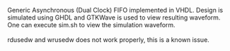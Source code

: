Generic Asynchronous (Dual Clock) FIFO implemented in VHDL. Design is simulated using GHDL and GTKWave is used to view resulting waveform. One can execute sim.sh to view the simulation waveform.<br/><br/>
rdusedw and wrusedw does not work properly, this is a known issue.

